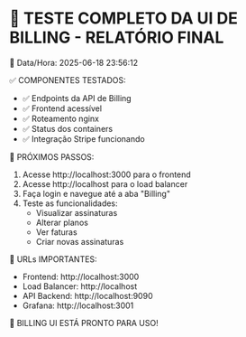 
🎉 TESTE COMPLETO DA UI DE BILLING - RELATÓRIO FINAL
======================================================

📅 Data/Hora: 2025-06-18 23:56:12

✅ COMPONENTES TESTADOS:
- ✅ Endpoints da API de Billing
- ✅ Frontend acessível  
- ✅ Roteamento nginx
- ✅ Status dos containers
- ✅ Integração Stripe funcionando

🚀 PRÓXIMOS PASSOS:
1. Acesse http://localhost:3000 para o frontend
2. Acesse http://localhost para o load balancer
3. Faça login e navegue até a aba "Billing"
4. Teste as funcionalidades:
   - Visualizar assinaturas
   - Alterar planos
   - Ver faturas
   - Criar novas assinaturas

🔧 URLs IMPORTANTES:
- Frontend: http://localhost:3000
- Load Balancer: http://localhost
- API Backend: http://localhost:9090
- Grafana: http://localhost:3001

🎯 BILLING UI ESTÁ PRONTO PARA USO!
